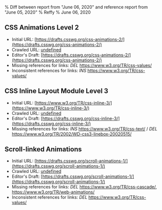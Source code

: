 % Diff between report from "June 06, 2020" and reference report from "June 05, 2020"
% Reffy
% June 06, 2020

## CSS Animations Level 2

- Initial URL: [https://drafts.csswg.org/css-animations-2/](https://drafts.csswg.org/css-animations-2/)
- Crawled URL: [undefined](undefined)
- Editor's Draft: [https://drafts.csswg.org/css-animations-2/](https://drafts.csswg.org/css-animations-2/)
- Missing references for links: *DEL* https://www.w3.org/TR/css-values/
- Inconsistent references for links: *INS* https://www.w3.org/TR/css-values/


## CSS Inline Layout Module Level 3

- Initial URL: [https://www.w3.org/TR/css-inline-3/](https://www.w3.org/TR/css-inline-3/)
- Crawled URL: [undefined](undefined)
- Editor's Draft: [https://drafts.csswg.org/css-inline-3/](https://drafts.csswg.org/css-inline-3/)
- Missing references for links: *INS* https://www.w3.org/TR/css-text/ / *DEL* https://www.w3.org/TR/2002/WD-css3-linebox-20020515/


## Scroll-linked Animations

- Initial URL: [https://drafts.csswg.org/scroll-animations-1/](https://drafts.csswg.org/scroll-animations-1/)
- Crawled URL: [undefined](undefined)
- Editor's Draft: [https://drafts.csswg.org/scroll-animations-1/](https://drafts.csswg.org/scroll-animations-1/)
- Missing references for links: *DEL* https://www.w3.org/TR/css-cascade/, https://www.w3.org/TR/web-animations/
- Inconsistent references for links: *DEL* https://www.w3.org/TR/css-values/


